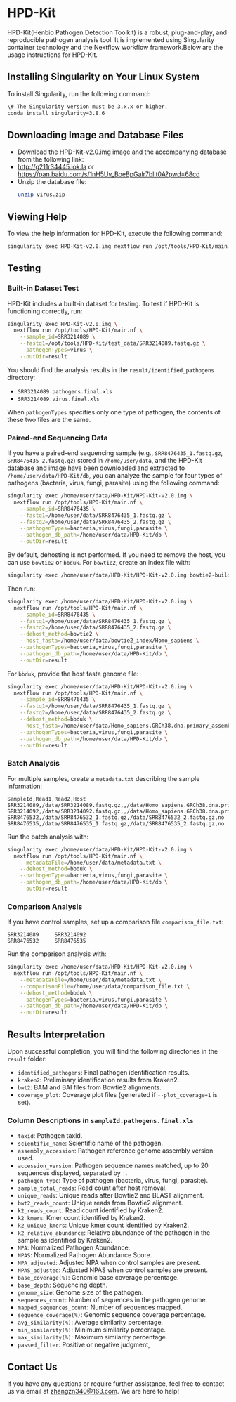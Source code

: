 # HPD-Kit
HPD-Kit(Henbio Pathogen Detection Toolkit) is a robust, plug-and-play, and reproducible pathogen analysis tool. It is implemented using Singularity container technology and the Nextflow workflow framework.Below are the usage instructions for HPD-Kit.

## Installing Singularity on Your Linux System

To install Singularity, run the following command:

```bash
\# The Singularity version must be 3.x.x or higher.
conda install singularity=3.8.6
```

## Downloading Image and Database Files

- Download the HPD-Kit-v2.0.img image and the accompanying database from the following link:
- http://g211r34445.iok.la  or  https://pan.baidu.com/s/1nH5Uv_BoeBpGalr7bllt0A?pwd=68cd
- Unzip the database file:
  ```bash
  unzip virus.zip
  ```

## Viewing Help

To view the help information for HPD-Kit, execute the following command:

```bash
singularity exec HPD-Kit-v2.0.img nextflow run /opt/tools/HPD-Kit/main.nf --help
```

## Testing

### Built-in Dataset Test

HPD-Kit includes a built-in dataset for testing. To test if HPD-Kit is functioning correctly, run:

```bash
singularity exec HPD-Kit-v2.0.img \
  nextflow run /opt/tools/HPD-Kit/main.nf \
    --sample_id=SRR3214089 \
    --fastq1=/opt/tools/HPD-Kit/test_data/SRR3214089.fastq.gz \
    --pathogenTypes=virus \
    --outDir=result
```

You should find the analysis results in the `result/identified_pathogens` directory:
- `SRR3214089.pathogens.final.xls`
- `SRR3214089.virus.final.xls`

When `pathogenTypes` specifies only one type of pathogen, the contents of these two files are the same.

### Paired-end Sequencing Data

If you have a paired-end sequencing sample (e.g., `SRR8476435_1.fastq.gz`, `SRR8476435_2.fastq.gz`) stored in `/home/user/data`, and the HPD-Kit database and image have been downloaded and extracted to `/home/user/data/HPD-Kit/db`, you can analyze the sample for four types of pathogens (bacteria, virus, fungi, parasite) using the following command:

```bash
singularity exec /home/user/data/HPD-Kit/HPD-Kit-v2.0.img \
  nextflow run /opt/tools/HPD-Kit/main.nf \
    --sample_id=SRR8476435 \
    --fastq1=/home/user/data/SRR8476435_1.fastq.gz \
    --fastq2=/home/user/data/SRR8476435_2.fastq.gz \
    --pathogenTypes=bacteria,virus,fungi,parasite \
    --pathogen_db_path=/home/user/data/HPD-Kit/db \
    --outDir=result
```

By default, dehosting is not performed. If you need to remove the host, you can use `bowtie2` or `bbduk`. For `bowtie2`, create an index file with:

```bash
singularity exec /home/user/data/HPD-Kit/HPD-Kit-v2.0.img bowtie2-build -f /home/user/data/Homo_sapiens.GRCh38.dna.primary_assembly.fa --threads 6 /home/user/data/bowtie2_index/Homo_sapiens
```

Then run:

```bash
singularity exec /home/user/data/HPD-Kit/HPD-Kit-v2.0.img \
  nextflow run /opt/tools/HPD-Kit/main.nf \
    --sample_id=SRR8476435 \
    --fastq1=/home/user/data/SRR8476435_1.fastq.gz \
    --fastq2=/home/user/data/SRR8476435_2.fastq.gz \
    --dehost_method=bowtie2 \
    --host_fasta=/home/user/data/bowtie2_index/Homo_sapiens \
    --pathogenTypes=bacteria,virus,fungi,parasite \
    --pathogen_db_path=/home/user/data/HPD-Kit/db \
    --outDir=result
```

For `bbduk`, provide the host fasta genome file:

```bash
singularity exec /home/user/data/HPD-Kit/HPD-Kit-v2.0.img \
  nextflow run /opt/tools/HPD-Kit/main.nf \
    --sample_id=SRR8476435 \
    --fastq1=/home/user/data/SRR8476435_1.fastq.gz \
    --fastq2=/home/user/data/SRR8476435_2.fastq.gz \
    --dehost_method=bbduk \
    --host_fasta=/home/user/data/Homo_sapiens.GRCh38.dna.primary_assembly.fa \
    --pathogenTypes=bacteria,virus,fungi,parasite \
    --pathogen_db_path=/home/user/data/HPD-Kit/db \
    --outDir=result
```

### Batch Analysis

For multiple samples, create a `metadata.txt` describing the sample information:

```
SampleId,Read1,Read2,Host
SRR3214089,/data/SRR3214089.fastq.gz,,/data/Homo_sapiens.GRCh38.dna.primary_assembly.fa
SRR3214092,/data/SRR3214092.fastq.gz,,/data/Homo_sapiens.GRCh38.dna.primary_assembly.fa
SRR8476532,/data/SRR8476532_1.fastq.gz,/data/SRR8476532_2.fastq.gz,no
SRR8476535,/data/SRR8476535_1.fastq.gz,/data/SRR8476535_2.fastq.gz,no
```

Run the batch analysis with:

```bash
singularity exec /home/user/data/HPD-Kit/HPD-Kit-v2.0.img \
  nextflow run /opt/tools/HPD-Kit/main.nf \
    --metadataFile=/home/user/data/metadata.txt \
    --dehost_method=bbduk \
    --pathogenTypes=bacteria,virus,fungi,parasite \
    --pathogen_db_path=/home/user/data/HPD-Kit/db \
    --outDir=result
```

### Comparison Analysis

If you have control samples, set up a comparison file `comparison_file.txt`:

```
SRR3214089     SRR3214092
SRR8476532     SRR8476535
```

Run the comparison analysis with:

```bash
singularity exec /home/user/data/HPD-Kit/HPD-Kit-v2.0.img \
  nextflow run /opt/tools/HPD-Kit/main.nf \
    --metadataFile=/home/user/data/metadata.txt \
    --comparisonFile=/home/user/data/comparison_file.txt \
    --dehost_method=bbduk \
    --pathogenTypes=bacteria,virus,fungi,parasite \
    --pathogen_db_path=/home/user/data/HPD-Kit/db \
    --outDir=result
```

## Results Interpretation

Upon successful completion, you will find the following directories in the `result` folder:
- `identified_pathogens`: Final pathogen identification results.
- `kraken2`: Preliminary identification results from Kraken2.
- `bwt2`: BAM and BAI files from Bowtie2 alignments.
- `coverage_plot`: Coverage plot files (generated if `--plot_coverage=1` is set).

### Column Descriptions in `sampleId.pathogens.final.xls`

- `taxid`: Pathogen taxid.
- `scientific_name`: Scientific name of the pathogen.
- `assembly_accession`: Pathogen reference genome assembly version used.
- `accession_version`: Pathogen sequence names matched, up to 20 sequences displayed, separated by `|`.
- `pathogen_type`: Type of pathogen (bacteria, virus, fungi, parasite).
- `sample_total_reads`: Read count after host removal.
- `unique_reads`: Unique reads after Bowtie2 and BLAST alignment.
- `bwt2_reads_count`: Unique reads from Bowtie2 alignment.
- `k2_reads_count`: Read count identified by Kraken2.
- `k2_kmers`: Kmer count identified by Kraken2.
- `k2_unique_kmers`: Unique kmer count identified by Kraken2.
- `k2_relative_abundance`: Relative abundance of the pathogen in the sample as identified by Kraken2.
- `NPA`: Normalized Pathogen Abundance.
- `NPAS`: Normalized Pathogen Abundance Score.
- `NPA_adjusted`: Adjusted NPA when control samples are present.
- `NPAS_adjusted`: Adjusted NPAS when control samples are present.
- `base_coverage(%)`: Genomic base coverage percentage.
- `base_depth`: Sequencing depth.
- `genome_size`: Genome size of the pathogen.
- `sequences_count`: Number of sequences in the pathogen genome.
- `mapped_sequences_count`: Number of sequences mapped.
- `sequence_coverage(%)`: Genomic sequence coverage percentage.
- `avg_similarity(%)`: Average similarity percentage.
- `min_similarity(%)`: Minimum similarity percentage.
- `max_similarity(%)`: Maximum similarity percentage.
- `passed_filter`: Positive or negative judgment,


## Contact Us

If you have any questions or require further assistance, feel free to contact us via email at zhangzn340@163.com. We are here to help!
